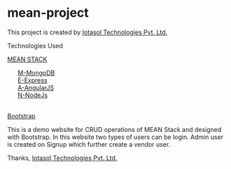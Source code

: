 # mean-project

This project is created by <a href="http://iotasol.com/">Iotasol Technologies Pvt. Ltd.</a>

Technologies Used

<a href="http://mean.io/#!/">MEAN STACK</a><br/>
	<ul style="list-style-type: none;">
		<li><a href="http://www.mongodb.org/" >M-MongoDB</a><br/></li>
		<li><a href="http://expressjs.com/">E-Express</a><br/></li>
		<li><a href="https://angularjs.org/">A-AngularJS</a><br/></li>
		<li><a href="http://nodejs.org/">N-NodeJs</a><br/><br/></li>
	</ul>

<a href="http://getbootstrap.com/">Bootstrap</a>

This is a demo website for CRUD operations of MEAN Stack and designed with Bootstrap. In this website two types of users can be login. Admin user is created on Signup which further create a vendor user.

Thanks, 
<a href="http://iotasol.com/">Iotasol Technologies Pvt. Ltd.</a>
